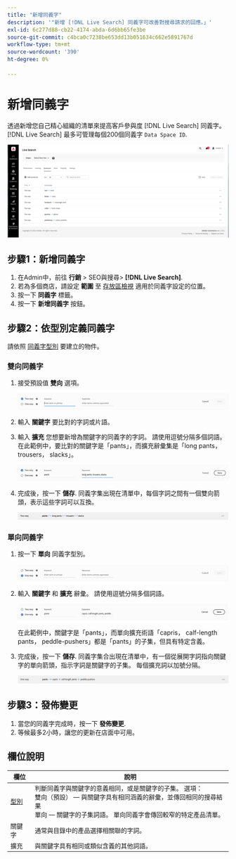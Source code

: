 ```yaml
---
title: "新增同義字"
description: '"新增 [!DNL Live Search] 同義字可改善對搜尋請求的回應。」'
exl-id: 6c277d88-cb22-4174-abda-6d6bb65fe3be
source-git-commit: c4bca0c7238be653dd13b051634c662e5891767d
workflow-type: tm+mt
source-wordcount: '390'
ht-degree: 0%

---
```


# 新增同義字

透過新增您自己精心組織的清單來提高客戶參與度 [!DNL Live Search] 同義字。 [!DNL Live Search] 最多可管理每個200個同義字 `Data Space ID`.

![[!DNL Live Search] 同義字](assets/synonym-workspace.png)

## 步驟1：新增同義字

1. 在Admin中，前往 **行銷** > SEO與搜尋> **[!DNL Live Search]**.
1. 若為多個商店，請設定 **範圍** 至 [存放區檢視](https://experienceleague.adobe.com/docs/commerce-admin/start/setup/websites-stores-views.html#scope-settings) 適用於同義字設定的位置。
1. 按一下 **同義字** 標籤。
1. 按一下 **新增同義字** 按鈕。

## 步驟2：依型別定義同義字

請依照 [同義字型別](synonyms-type.md) 要建立的物件。

### 雙向同義字

1. 接受預設值 **雙向** 選項。

   ![新增雙向同義字](assets/synonym-add-two-way.png)


1. 輸入 **關鍵字** 要比對的字詞或片語。
1. 輸入 **擴充** 您想要新增為關鍵字的同義字的字詞。 請使用逗號分隔多個詞語。
在此範例中，要比對的關鍵字是「pants」，而擴充辭彙集是「long pants， trousers， slacks」。

   ![雙向同義字範例](assets/synonym-add-two-way-example.png)

1. 完成後，按一下 **儲存**.
同義字集出現在清單中，每個字詞之間有一個雙向箭頭，表示這些字詞可以互換。

   ![雙向同義字](assets/synonym-two-way.png)

### 單向同義字

1. 按一下 **單向** 同義字型別。

   ![新增單向同義字](assets/synonym-add-one-way.png)

1. 輸入 **關鍵字** 和 **擴充** 辭彙。 請使用逗號分隔多個詞語。

   ![單向同義字範例](assets/synonym-add-one-way-example.png)

   在此範例中，關鍵字是「pants」，而單向擴充術語「capris， calf-length pants， peddle-pushers」都是「pants」的子集，但具有特定含義。

1. 完成後，按一下 **儲存**.
同義字集合出現在清單中，有一個從展開字詞指向關鍵字的單向箭頭，指示字詞是關鍵字的子集。 每個擴充詞以加號分隔。

   ![單向同義字](assets/synonym-one-way.png)

## 步驟3：發佈變更

1. 當您的同義字完成時，按一下 **發佈變更**.
1. 等候最多2小時，讓您的更新在店面中可用。

## 欄位說明

| 欄位 | 說明 |
|--- |--- |
| [型別](synonyms.md) | 判斷同義字與關鍵字的意義相同，或是關鍵字的子集。 選項：<br />雙向（預設） — 與關鍵字具有相同涵義的辭彙，並傳回相同的搜尋結果<br />單向 — 關鍵字的子集詞語。 單向同義字會傳回較窄的特定產品清單。 |
| 關鍵字 | 通常與目錄中的產品選擇相關聯的字詞。 |
| 擴充 | 與關鍵字具有相同或類似含義的其他詞語。 |
